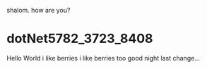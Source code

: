 shalom. how are you?
# dotNet5782_3723_8408
Hello World
i like berries
i like berries too
good night
last change...